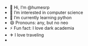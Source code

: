 - 👋 Hi, I’m @humesrp
- 👀 I’m interested in computer science
- 🌱 I’m currently learning python
- 😄 Pronouns: any, but no neo
- ⚡ Fun fact: I love dark academia
- ✈ I love traveling
- 
<!---
humesrp/humesrp is a ✨ special ✨ repository because its `README.md` (this file) appears on your GitHub profile.
You can click the Preview link to take a look at your changes.
--->
